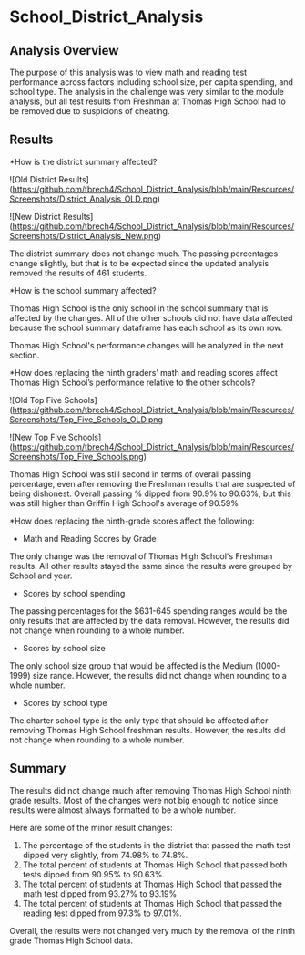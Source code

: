# School_District_Analysis

## Analysis Overview

The purpose of this analysis was to view math and reading test performance across factors including school size, per capita spending, and school type. 
The analysis in the challenge was very similar to the module analysis, but all test results from Freshman at Thomas High School had to be removed due to suspicions of cheating. 

## Results

*How is the district summary affected?

![Old District Results] (https://github.com/tbrech4/School_District_Analysis/blob/main/Resources/Screenshots/District_Analysis_OLD.png)

![New District Results] (https://github.com/tbrech4/School_District_Analysis/blob/main/Resources/Screenshots/District_Analysis_New.png)

The district summary does not change much. The passing percentages change slightly, but that is to be expected since the updated analysis removed the results of 461 students. 

*How is the school summary affected?

Thomas High School is the only school in the school summary that is affected by the changes. All of the other schools did not have data affected because the school summary dataframe has each school as its own row. 

Thomas High School's performance changes will be analyzed in the next section.

*How does replacing the ninth graders’ math and reading scores affect Thomas High School’s performance relative to the other schools?

![Old Top Five Schools] (https://github.com/tbrech4/School_District_Analysis/blob/main/Resources/Screenshots/Top_Five_Schools_OLD.png

![New Top Five Schools] (https://github.com/tbrech4/School_District_Analysis/blob/main/Resources/Screenshots/Top_Five_Schools.png)

Thomas High School was still second in terms of overall passing percentage, even after removing the Freshman results that are suspected of being dishonest. Overall passing % dipped from 90.9% to 90.63%, but this was still higher than Griffin High School's average of 90.59%

*How does replacing the ninth-grade scores affect the following:

 * Math and Reading Scores by Grade

The only change was the removal of Thomas High School's Freshman results. All other results stayed the same since the results were grouped by School and year.

 * Scores by school spending

The passing percentages for the $631-645 spending ranges would be the only results that are affected by the data removal. However, the results did not change when rounding to a whole number.

 * Scores by school size

The only school size group that would be affected is the Medium (1000-1999) size range. However, the results did not change when rounding to a whole number.

 * Scores by school type

The charter school type is the only type that should be affected after removing Thomas High School freshman results. However, the results did not change when rounding to a whole number. 

## Summary

The results did not change much after removing Thomas High School ninth grade results. Most of the changes were not big enough to notice since results were almost always formatted to be a whole number.

Here are some of the minor result changes:

1. The percentage of the students in the district that passed the math test dipped very slightly, from 74.98% to 74.8%. 
2. The total percent of students at Thomas High School that passed both tests dipped from 90.95% to 90.63%. 
3. The total percent of students at Thomas High School that passed the math test dipped from 93.27% to 93.19%
4. The total percent of students at Thomas High School that passed the reading test dipped from 97.3% to 97.01%.

Overall, the results were not changed very much by the removal of the ninth grade Thomas High School data.